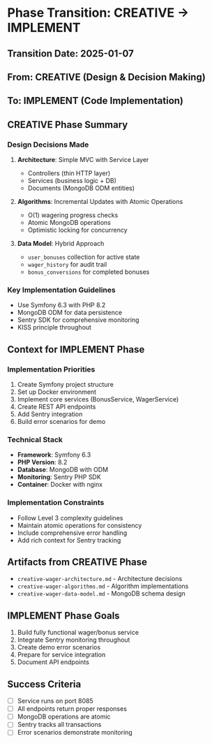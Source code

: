 # Phase Transition: CREATIVE → IMPLEMENT

## Transition Date: 2025-01-07
## From: CREATIVE (Design & Decision Making)
## To: IMPLEMENT (Code Implementation)

## CREATIVE Phase Summary

### Design Decisions Made
1. **Architecture**: Simple MVC with Service Layer
   - Controllers (thin HTTP layer)
   - Services (business logic + DB)
   - Documents (MongoDB ODM entities)

2. **Algorithms**: Incremental Updates with Atomic Operations
   - O(1) wagering progress checks
   - Atomic MongoDB operations
   - Optimistic locking for concurrency

3. **Data Model**: Hybrid Approach
   - `user_bonuses` collection for active state
   - `wager_history` for audit trail
   - `bonus_conversions` for completed bonuses

### Key Implementation Guidelines
- Use Symfony 6.3 with PHP 8.2
- MongoDB ODM for data persistence
- Sentry SDK for comprehensive monitoring
- KISS principle throughout

## Context for IMPLEMENT Phase

### Implementation Priorities
1. Create Symfony project structure
2. Set up Docker environment
3. Implement core services (BonusService, WagerService)
4. Create REST API endpoints
5. Add Sentry integration
6. Build error scenarios for demo

### Technical Stack
- **Framework**: Symfony 6.3
- **PHP Version**: 8.2
- **Database**: MongoDB with ODM
- **Monitoring**: Sentry PHP SDK
- **Container**: Docker with nginx

### Implementation Constraints
- Follow Level 3 complexity guidelines
- Maintain atomic operations for consistency
- Include comprehensive error handling
- Add rich context for Sentry tracking

## Artifacts from CREATIVE Phase
- `creative-wager-architecture.md` - Architecture decisions
- `creative-wager-algorithms.md` - Algorithm implementations
- `creative-wager-data-model.md` - MongoDB schema design

## IMPLEMENT Phase Goals
1. Build fully functional wager/bonus service
2. Integrate Sentry monitoring throughout
3. Create demo error scenarios
4. Prepare for service integration
5. Document API endpoints

## Success Criteria
- [ ] Service runs on port 8085
- [ ] All endpoints return proper responses
- [ ] MongoDB operations are atomic
- [ ] Sentry tracks all transactions
- [ ] Error scenarios demonstrate monitoring